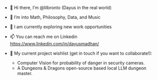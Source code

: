 - 👋 Hi there, I’m @lilbronto (Dayus in the real world)
- 👀 I’m into Math, Philosophy, Data, and Music
- 🌱 I am currently exploring new work opportunities
- 📫 You can reach me on Linkedin https://www.linkedin.com/in/dayusmadhan/

- 💞️ My current project wishlist (get in touch if you want to collaborate!):
    - Computer Vision for probability of danger in security cameras.
    - A Dungeons & Dragons open-source based local LLM dungeon master.

<!---
lilbronto/lilbronto is a ✨ special ✨ repository because its `README.md` (this file) appears on your GitHub profile.
You can click the Preview link to take a look at your changes.
--->
